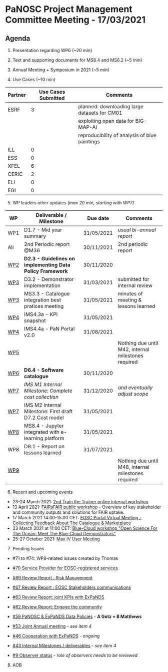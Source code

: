 PaNOSC Project Management Committee Meeting - 17/03/2021 
=========================================================

Agenda
------	

1. Presentation regarding WP6 (~20 min)

2. Text and supporting documents for  MS8.4 and MS6.2 (~5 min)

3. Annual Meeting + Symposium in 2021 (~5 min)

4. Use Cases (~10 min)

| Partner | Use Cases Submitted | Comments |
| ------- | ------------------- | -------- |
| ESRF  |  3  | planned: downloading large datasets for CM01    |
|       |     |          exploiting open data for BIG-MAP-AI    |
|       |     |          reproducibility of analysis of blue paintings    |
| ILL   |  0  |   |
| ESS   |  0  |   |
| XFEL  |  6  |   |
| CERIC |  2  |   |
| ELI   |  0  |   |
| EGI   |  0  |   | 

5. WP leaders other updates *(max 20 min, starting with WP7)*

| WP | Deliverable / Milestone | Due date | Comments |
| -- | --------- | -------- | -------- |
| WP1 | D1.7 - Mid year summary | 31/05/2021| *usual bi-annual report* |
| All | 2nd Periodic report @M36 | 30/11/2021 | 2nd periodic report |
| [WP2](https://github.com/panosc-eu/panosc/wiki/Work-Packages-dashboards#wp2--data-policy--stewardship) | **D2.3 - Guidelines on implementing Data Policy Framework** | 30/11/2020 | 
| [WP3](https://github.com/panosc-eu/panosc/wiki/Work-Packages-dashboards#wp3--data-catalog-services) | D3.2 - Demonstrator implementation | 31/03/2021 | submitted for internal review |
| [WP3](https://github.com/panosc-eu/panosc/wiki/Work-Packages-dashboards#wp3--data-catalog-services)  | MS3.3 - Catalogue integration best pratices meeting | 31/05/2021 | minutes of meeting & lessons learned |
| [WP4](https://github.com/panosc-eu/panosc/wiki/Work-Packages-dashboards#wp4--data-analysis-services) | IMS4.3a - KPI snapshot | 31/05/2021 | |
| [WP4](https://github.com/panosc-eu/panosc/wiki/Work-Packages-dashboards#wp4--data-analysis-services) | IMS4.4a - PaN Portal v2.0 | 31/08/2021 | |
| [WP5](https://github.com/panosc-eu/panosc/wiki/Work-Packages-dashboards#wp5--virtual-neutron-and-x-ray-laboratory-vinyl) | | | Nothing due until M42, internal milestones required |
| [WP6](https://github.com/panosc-eu/panosc/wiki/Work-Packages-dashboards#wp6--eosc-integration) | **D6.4 - Software catalogue** | 30/11/2020 | |
| [WP7](https://github.com/panosc-eu/panosc/wiki/Work-Packages-dashboards#wp7--sustainability) | *IMS M1 Internal Milestone: Complete cost collection* | 31/12/2020 | *and eventually adjust scope* |
| [WP7](https://github.com/panosc-eu/panosc/wiki/Work-Packages-dashboards#wp7--sustainability)  | IMS M2 Internal Milestone: First draft D7.2 Cost model |31/05/2021 |  |
| [WP8](https://github.com/panosc-eu/panosc/wiki/Work-Packages-dashboards#wp8--staff-and-user-training) | MS8.4 - Jupyter integrated with e-learning platform | 31/05/2021 |  |
| WP8 | D8.1 - Report on lessons learned | 31/07/2021 |  |
| [WP9](https://github.com/panosc-eu/panosc/wiki/Work-Packages-dashboards#wp9--outreachcommunication-and-disseminationimpact) | | | Nothing due until M48, internal milestones required |

6. Recent and upcoming events

* 23-24 March 2021: [2nd Train the Trainer online internal workshop](https://www.panosc.eu/events/panosc-expands-internal-workshop-train-the-trainers-2/)
* 13 April 2021: [FAIRsFAIR public workshop](https://www.fairsfair.eu/events/fairsfair-2021-public-workshop) - Overview of key stakeholder and community outputs and solutions for FAIR uptake.
* 17 March 2021 14:00-15:00 CET: [EOSC Portal Virtual Meeting - Collecting Feedback About The Catalogue & Marketplace](https://www.eoscsecretariat.eu/eosc-liaison-platform/post/eosc-portal-virtual-meeting-collecting-feedback-about-catalogue)
* 23 March 2021 at 11:00 CET: [Blue-Cloud workshop "Open Science For The Ocean: Meet The Blue-Cloud Demonstrators"](https://www.eoscsecretariat.eu/eosc-liaison-platform/post/open-science-ocean-meet-blue-cloud-demonstrators-23-march-2021)
* 25-27 October 2021: [Max IV User Meeting](https://www.maxiv.lu.se/users/user-meetings/)

7. Pending Issues

* #71 to #74: WP8-related issues created by Thomas
* [#70 Service Provider for EOSC-registered services](https://github.com/panosc-eu/panosc/issues/70)
* [#69 Review Report : Risk Management](https://github.com/panosc-eu/panosc/issues/69)
* [#67 Review Report : EOSC Stakeholders communications](https://github.com/panosc-eu/panosc/issues/67)
* [#63 Review Report: joint KPIs with ExPaNDS](https://github.com/panosc-eu/panosc/issues/63)
* [#62 Review Report: Engage the community](https://github.com/panosc-eu/panosc/issues/62)

* [#59 PaNOSC & ExPaNDS Data Policies](https://github.com/panosc-eu/panosc/issues/59) - **A Gotz + B Matthews**
* [#53 Joint Annual meeting](https://github.com/panosc-eu/panosc/issues/53) - *see item 4*
* [#46 Cooperation with ExPaNDS](https://github.com/panosc-eu/panosc/issues/46) - *ongoing*
* [#43 Internal Milestones / deliverables](https://github.com/panosc-eu/panosc/issues/43) - *see item 4*
* [#9 Observer status](https://github.com/panosc-eu/panosc/issues/9) - *role of observers needs to be reviewed*

8. AOB





